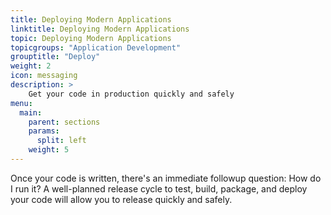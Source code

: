 ```yaml
---
title: Deploying Modern Applications
linktitle: Deploying Modern Applications
topic: Deploying Modern Applications
topicgroups: "Application Development"
grouptitle: "Deploy"
weight: 2
icon: messaging
description: >
    Get your code in production quickly and safely
menu:
  main:
    parent: sections
    params:
      split: left
    weight: 5
---
```


Once your code is written, there's an immediate followup question: How do I run it? A well-planned release cycle to test, build, package, and deploy your code will allow you to release quickly and safely.